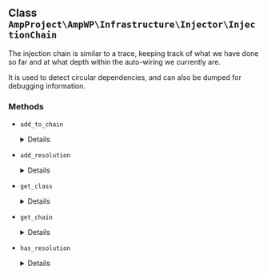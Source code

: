 ## Class `AmpProject\AmpWP\Infrastructure\Injector\InjectionChain`

The injection chain is similar to a trace, keeping track of what we have done so far and at what depth within the auto-wiring we currently are.

It is used to detect circular dependencies, and can also be dumped for debugging information.

### Methods
* `add_to_chain`

	<details>

	```php
	public add_to_chain( $class )
	```

	Add class to injection chain.


	</details>
* `add_resolution`

	<details>

	```php
	public add_resolution( $resolution )
	```

	Add resolution for circular reference detection.


	</details>
* `get_class`

	<details>

	```php
	public get_class()
	```

	Get the last class that was pushed to the injection chain.


	</details>
* `get_chain`

	<details>

	```php
	public get_chain()
	```

	Get the injection chain.


	</details>
* `has_resolution`

	<details>

	```php
	public has_resolution( $resolution )
	```

	Check whether the injection chain already has a given resolution.


	</details>
